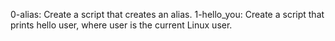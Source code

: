 0-alias: Create a script that creates an alias.
1-hello_you: Create a script that prints hello user, where user is the current Linux user.
